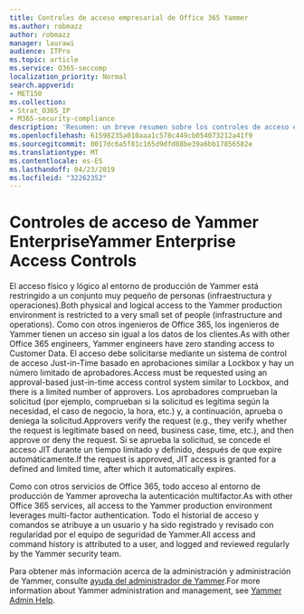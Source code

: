 ```yaml
---
title: Controles de acceso empresarial de Office 365 Yammer
ms.author: robmazz
author: robmazz
manager: laurawi
audience: ITPro
ms.topic: article
ms.service: O365-seccomp
localization_priority: Normal
search.appverid:
- MET150
ms.collection:
- Strat_O365_IP
- M365-security-compliance
description: 'Resumen: un breve resumen sobre los controles de acceso empresarial de Yammer en el entorno de producción.'
ms.openlocfilehash: 61598235a010aaa1c578c449cb054073212a41f9
ms.sourcegitcommit: 0017dc6a5f81c165d9dfd88be39a6bb17856582e
ms.translationtype: MT
ms.contentlocale: es-ES
ms.lasthandoff: 04/23/2019
ms.locfileid: "32262352"
---
```

# <a name="yammer-enterprise-access-controls"></a><span data-ttu-id="2eaa1-103">Controles de acceso de Yammer Enterprise</span><span class="sxs-lookup"><span data-stu-id="2eaa1-103">Yammer Enterprise Access Controls</span></span> 

<span data-ttu-id="2eaa1-104">El acceso físico y lógico al entorno de producción de Yammer está restringido a un conjunto muy pequeño de personas (infraestructura y operaciones).</span><span class="sxs-lookup"><span data-stu-id="2eaa1-104">Both physical and logical access to the Yammer production environment is restricted to a very small set of people (infrastructure and operations).</span></span> <span data-ttu-id="2eaa1-105">Como con otros ingenieros de Office 365, los ingenieros de Yammer tienen un acceso sin igual a los datos de los clientes.</span><span class="sxs-lookup"><span data-stu-id="2eaa1-105">As with other Office 365 engineers, Yammer engineers have zero standing access to Customer Data.</span></span> <span data-ttu-id="2eaa1-106">El acceso debe solicitarse mediante un sistema de control de acceso Just-in-Time basado en aprobaciones similar a Lockbox y hay un número limitado de aprobadores.</span><span class="sxs-lookup"><span data-stu-id="2eaa1-106">Access must be requested using an approval-based just-in-time access control system similar to Lockbox, and there is a limited number of approvers.</span></span> <span data-ttu-id="2eaa1-107">Los aprobadores comprueban la solicitud (por ejemplo, comprueban si la solicitud es legítima según la necesidad, el caso de negocio, la hora, etc.) y, a continuación, aprueba o deniega la solicitud.</span><span class="sxs-lookup"><span data-stu-id="2eaa1-107">Approvers verify the request (e.g., they verify whether the request is legitimate based on need, business case, time, etc.), and then approve or deny the request.</span></span> <span data-ttu-id="2eaa1-108">Si se aprueba la solicitud, se concede el acceso JIT durante un tiempo limitado y definido, después de que expire automáticamente.</span><span class="sxs-lookup"><span data-stu-id="2eaa1-108">If the request is approved, JIT access is granted for a defined and limited time, after which it automatically expires.</span></span> 

<span data-ttu-id="2eaa1-109">Como con otros servicios de Office 365, todo acceso al entorno de producción de Yammer aprovecha la autenticación multifactor.</span><span class="sxs-lookup"><span data-stu-id="2eaa1-109">As with other Office 365 services, all access to the Yammer production environment leverages multi-factor authentication.</span></span> <span data-ttu-id="2eaa1-110">Todo el historial de acceso y comandos se atribuye a un usuario y ha sido registrado y revisado con regularidad por el equipo de seguridad de Yammer.</span><span class="sxs-lookup"><span data-stu-id="2eaa1-110">All access and command history is attributed to a user, and logged and reviewed regularly by the Yammer security team.</span></span>

<span data-ttu-id="2eaa1-111">Para obtener más información acerca de la administración y administración de Yammer, consulte [ayuda del administrador de Yammer](https://support.office.com/article/yammer-–-admin-help-e1464355-1f97-49ac-b2aa-dd320b179dbe?ui=en-US&rs=en-US&ad=US).</span><span class="sxs-lookup"><span data-stu-id="2eaa1-111">For more information about Yammer administration and management, see [Yammer Admin Help](https://support.office.com/article/yammer-–-admin-help-e1464355-1f97-49ac-b2aa-dd320b179dbe?ui=en-US&rs=en-US&ad=US).</span></span>